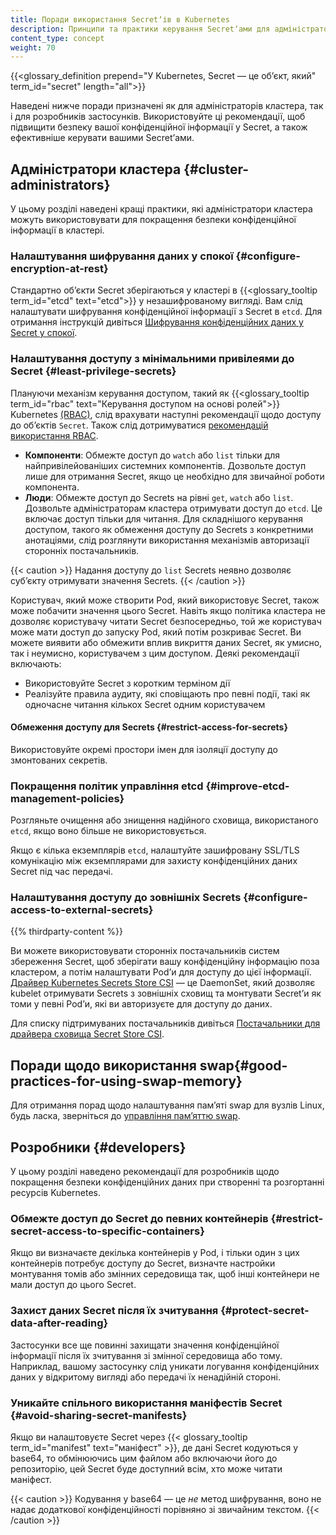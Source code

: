 ```yaml
---
title: Поради використання Secretʼів в Kubernetes
description: Принципи та практики керування Secretʼами для адміністраторів кластера та розробників застосунків.
content_type: concept
weight: 70
---
```


<!-- overview -->

{{<glossary_definition prepend="У Kubernetes, Secret — це обʼєкт, який" term_id="secret" length="all">}}

Наведені нижче поради призначені як для адміністраторів кластера, так і для розробників застосунків. Використовуйте ці рекомендації, щоб підвищити безпеку вашої конфіденційної інформації у Secret, а також ефективніше керувати вашими Secretʼами.

<!-- body -->

## Адміністратори кластера {#cluster-administrators}

У цьому розділі наведені кращі практики, які адміністратори кластера можуть використовувати для покращення безпеки конфіденційної інформації в кластері.

### Налаштування шифрування даних у спокої {#сonfigure-encryption-at-rest}

Стандартно обʼєкти Secret зберігаються у кластері в {{<glossary_tooltip term_id="etcd" text="etcd">}} у незашифрованому вигляді. Вам слід налаштувати шифрування конфіденційної інформації з Secret в `etcd`. Для отримання інструкцій дивіться [Шифрування конфіденційних даних у Secret у спокої](/docs/tasks/administer-cluster/encrypt-data/).

### Налаштування доступу з мінімальними привілеями до Secret {#least-privilege-secrets}

Плануючи механізм керування доступом, такий як {{<glossary_tooltip term_id="rbac" text="Керування доступом на основі ролей">}} Kubernetes [(RBAC)](/docs/reference/access-authn-authz/rbac/), слід врахувати наступні рекомендації щодо доступу до обʼєктів `Secret`. Також слід дотримуватися [рекомендацій використання RBAC](/docs/concepts/security/rbac-good-practices).

- **Компоненти**: Обмежте доступ до `watch` або `list` тільки для найпривілейованіших системних компонентів. Дозвольте доступ лише для отримання Secret, якщо це необхідно для звичайної роботи компонента.
- **Люди**: Обмежте доступ до Secrets на рівні `get`, `watch` або `list`. Дозвольте адміністраторам кластера отримувати доступ до `etcd`. Це включає доступ тільки для читання. Для складнішого керування доступом, такого як обмеження доступу до Secrets з конкретними анотаціями, слід розглянути використання механізмів авторизації сторонніх постачальників.

{{< caution >}}
Надання доступу до `list` Secrets неявно дозволяє субʼєкту отримувати значення Secrets.
{{< /caution >}}

Користувач, який може створити Pod, який використовує Secret, також може побачити значення цього Secret. Навіть якщо політика кластера не дозволяє користувачу читати Secret безпосередньо, той же користувач може мати доступ до запуску Pod, який потім розкриває Secret. Ви можете виявити або обмежити вплив викриття даних Secret, як умисно, так і неумисно, користувачем з цим доступом. Деякі рекомендації включають:

- Використовуйте Secret з коротким терміном дії
- Реалізуйте правила аудиту, які сповіщають про певні події, такі як одночасне читання кількох Secret одним користувачем

#### Обмеження доступу для Secrets {#restrict-access-for-secrets}

Використовуйте окремі простори імен для ізоляції доступу до змонтованих секретів.

### Покращення політик управління etcd {#improve-etcd-management-policies}

Розгляньте очищення або знищення надійного сховища, використаного `etcd`, якщо воно більше не використовується.

Якщо є кілька екземплярів `etcd`, налаштуйте зашифровану SSL/TLS комунікацію між екземплярами для захисту конфіденційних даних Secret під час передачі.

### Налаштування доступу до зовнішніх Secrets {#configure-access-to-external-secrets}

{{% thirdparty-content %}}

Ви можете використовувати сторонніх постачальників систем збереження Secret, щоб зберігати вашу конфіденційну інформацію поза кластером, а потім налаштувати Podʼи для доступу до цієї інформації. [Драйвер Kubernetes Secrets Store CSI](https://secrets-store-csi-driver.sigs.k8s.io/) — це DaemonSet, який дозволяє kubelet отримувати Secrets з зовнішніх сховищ та монтувати Secretʼи як томи у певні Podʼи, які ви авторизуєте для доступу до даних.

Для списку підтримуваних постачальників дивіться [Постачальники для драйвера сховища Secret Store CSI](https://secrets-store-csi-driver.sigs.k8s.io/concepts.html#provider-for-the-secrets-store-csi-driver).

## Поради щодо використання swap{#good-practices-for-using-swap-memory}

Для отримання порад щодо налаштування памʼяті swap для вузлів Linux, будь ласка, зверніться до [управління памʼяттю swap](/docs/concepts/cluster-administration/swap-memory-management/#good-practice-for-using-swap-in-a-kubernetes-cluster).

## Розробники {#developers}

У цьому розділі наведено рекомендації для розробників щодо покращення безпеки конфіденційних даних при створенні та розгортанні ресурсів Kubernetes.

### Обмежте доступ до Secret до певних контейнерів {#restrict-secret-access-to-specific-containers}

Якщо ви визначаєте декілька контейнерів у Pod, і тільки один з цих контейнерів потребує доступу до Secret, визначте настройки монтування томів або змінних середовища так, щоб інші контейнери не мали доступ до цього Secret.

### Захист даних Secret після їх зчитування {#protect-secret-data-after-reading}

Застосунки все ще повинні захищати значення конфіденційної інформації після їх зчитування зі змінної середовища або тому. Наприклад, вашому застосунку слід уникати логування конфіденційних даних у відкритому вигляді або передачі їх ненадійній стороні.

### Уникайте спільного використання маніфестів Secret {#avoid-sharing-secret-manifests}

Якщо ви налаштовуєте Secret через {{< glossary_tooltip term_id="manifest" text="маніфест" >}}, де дані Secret кодуються у base64, то обмінюючись цим файлом або включаючи його до репозиторію, цей Secret буде доступний всім, хто може читати маніфест.

{{< caution >}}
Кодування у base64 — це _не_ метод шифрування, воно не надає додаткової конфіденційності порівняно зі звичайним текстом.
{{< /caution >}}

